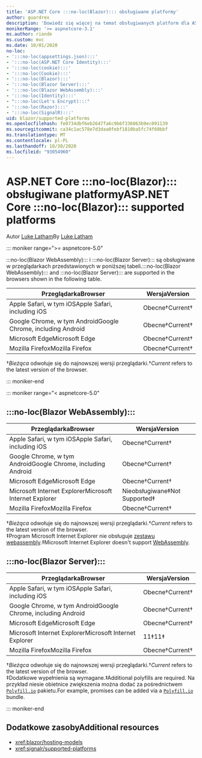 ```yaml
---
title: 'ASP.NET Core :::no-loc(Blazor)::: obsługiwane platformy'
author: guardrex
description: 'Dowiedz się więcej na temat obsługiwanych platform dla ASP.NET Core :::no-loc(Blazor)::: .'
monikerRange: '>= aspnetcore-3.1'
ms.author: riande
ms.custom: mvc
ms.date: 10/01/2020
no-loc:
- ':::no-loc(appsettings.json):::'
- ':::no-loc(ASP.NET Core Identity):::'
- ':::no-loc(cookie):::'
- ':::no-loc(Cookie):::'
- ':::no-loc(Blazor):::'
- ':::no-loc(Blazor Server):::'
- ':::no-loc(Blazor WebAssembly):::'
- ':::no-loc(Identity):::'
- ":::no-loc(Let's Encrypt):::"
- ':::no-loc(Razor):::'
- ':::no-loc(SignalR):::'
uid: blazor/supported-platforms
ms.openlocfilehash: fe0734dbf6eb2647fa6c9b6f336063b9ec091139
ms.sourcegitcommit: ca34c1ac578e7d3daa0febf1810ba5fc74f60bbf
ms.translationtype: MT
ms.contentlocale: pl-PL
ms.lasthandoff: 10/30/2020
ms.locfileid: "93054960"
---
```

# <a name="aspnet-core-no-locblazor-supported-platforms"></a><span data-ttu-id="c3048-103">ASP.NET Core :::no-loc(Blazor)::: obsługiwane platformy</span><span class="sxs-lookup"><span data-stu-id="c3048-103">ASP.NET Core :::no-loc(Blazor)::: supported platforms</span></span>

<span data-ttu-id="c3048-104">Autor [Luke Latham](https://github.com/guardrex)</span><span class="sxs-lookup"><span data-stu-id="c3048-104">By [Luke Latham](https://github.com/guardrex)</span></span>

::: moniker range=">= aspnetcore-5.0"

<span data-ttu-id="c3048-105">:::no-loc(Blazor WebAssembly)::: i :::no-loc(Blazor Server)::: są obsługiwane w przeglądarkach przedstawionych w poniższej tabeli.</span><span class="sxs-lookup"><span data-stu-id="c3048-105">:::no-loc(Blazor WebAssembly)::: and :::no-loc(Blazor Server)::: are supported in the browsers shown in the following table.</span></span>

| <span data-ttu-id="c3048-106">Przeglądarka</span><span class="sxs-lookup"><span data-stu-id="c3048-106">Browser</span></span>                          | <span data-ttu-id="c3048-107">Wersja</span><span class="sxs-lookup"><span data-stu-id="c3048-107">Version</span></span>         |
| -------------------------------- | --------------- |
| <span data-ttu-id="c3048-108">Apple Safari, w tym iOS</span><span class="sxs-lookup"><span data-stu-id="c3048-108">Apple Safari, including iOS</span></span>      | <span data-ttu-id="c3048-109">Obecne&dagger;</span><span class="sxs-lookup"><span data-stu-id="c3048-109">Current&dagger;</span></span> |
| <span data-ttu-id="c3048-110">Google Chrome, w tym Android</span><span class="sxs-lookup"><span data-stu-id="c3048-110">Google Chrome, including Android</span></span> | <span data-ttu-id="c3048-111">Obecne&dagger;</span><span class="sxs-lookup"><span data-stu-id="c3048-111">Current&dagger;</span></span> |
| <span data-ttu-id="c3048-112">Microsoft Edge</span><span class="sxs-lookup"><span data-stu-id="c3048-112">Microsoft Edge</span></span>                   | <span data-ttu-id="c3048-113">Obecne&dagger;</span><span class="sxs-lookup"><span data-stu-id="c3048-113">Current&dagger;</span></span> |
| <span data-ttu-id="c3048-114">Mozilla Firefox</span><span class="sxs-lookup"><span data-stu-id="c3048-114">Mozilla Firefox</span></span>                  | <span data-ttu-id="c3048-115">Obecne&dagger;</span><span class="sxs-lookup"><span data-stu-id="c3048-115">Current&dagger;</span></span> |  

<span data-ttu-id="c3048-116">&dagger;*Bieżąca* odwołuje się do najnowszej wersji przeglądarki.</span><span class="sxs-lookup"><span data-stu-id="c3048-116">&dagger;*Current* refers to the latest version of the browser.</span></span>  

::: moniker-end

::: moniker range="< aspnetcore-5.0"

## :::no-loc(Blazor WebAssembly):::

| <span data-ttu-id="c3048-117">Przeglądarka</span><span class="sxs-lookup"><span data-stu-id="c3048-117">Browser</span></span>                          | <span data-ttu-id="c3048-118">Wersja</span><span class="sxs-lookup"><span data-stu-id="c3048-118">Version</span></span>               |
| -------------------------------- | --------------------- |
| <span data-ttu-id="c3048-119">Apple Safari, w tym iOS</span><span class="sxs-lookup"><span data-stu-id="c3048-119">Apple Safari, including iOS</span></span>      | <span data-ttu-id="c3048-120">Obecne&dagger;</span><span class="sxs-lookup"><span data-stu-id="c3048-120">Current&dagger;</span></span>       |
| <span data-ttu-id="c3048-121">Google Chrome, w tym Android</span><span class="sxs-lookup"><span data-stu-id="c3048-121">Google Chrome, including Android</span></span> | <span data-ttu-id="c3048-122">Obecne&dagger;</span><span class="sxs-lookup"><span data-stu-id="c3048-122">Current&dagger;</span></span>       |
| <span data-ttu-id="c3048-123">Microsoft Edge</span><span class="sxs-lookup"><span data-stu-id="c3048-123">Microsoft Edge</span></span>                   | <span data-ttu-id="c3048-124">Obecne&dagger;</span><span class="sxs-lookup"><span data-stu-id="c3048-124">Current&dagger;</span></span>       |
| <span data-ttu-id="c3048-125">Microsoft Internet Explorer</span><span class="sxs-lookup"><span data-stu-id="c3048-125">Microsoft Internet Explorer</span></span>      | <span data-ttu-id="c3048-126">Nieobsługiwane&Dagger;</span><span class="sxs-lookup"><span data-stu-id="c3048-126">Not Supported&Dagger;</span></span> |
| <span data-ttu-id="c3048-127">Mozilla Firefox</span><span class="sxs-lookup"><span data-stu-id="c3048-127">Mozilla Firefox</span></span>                  | <span data-ttu-id="c3048-128">Obecne&dagger;</span><span class="sxs-lookup"><span data-stu-id="c3048-128">Current&dagger;</span></span>       |  

<span data-ttu-id="c3048-129">&dagger;*Bieżąca* odwołuje się do najnowszej wersji przeglądarki.</span><span class="sxs-lookup"><span data-stu-id="c3048-129">&dagger;*Current* refers to the latest version of the browser.</span></span>  
<span data-ttu-id="c3048-130">&Dagger;Program Microsoft Internet Explorer nie obsługuje [zestawu webassembly](https://webassembly.org).</span><span class="sxs-lookup"><span data-stu-id="c3048-130">&Dagger;Microsoft Internet Explorer doesn't support [WebAssembly](https://webassembly.org).</span></span>

## :::no-loc(Blazor Server):::

| <span data-ttu-id="c3048-131">Przeglądarka</span><span class="sxs-lookup"><span data-stu-id="c3048-131">Browser</span></span>                          | <span data-ttu-id="c3048-132">Wersja</span><span class="sxs-lookup"><span data-stu-id="c3048-132">Version</span></span>         |
| -------------------------------- | --------------- |
| <span data-ttu-id="c3048-133">Apple Safari, w tym iOS</span><span class="sxs-lookup"><span data-stu-id="c3048-133">Apple Safari, including iOS</span></span>      | <span data-ttu-id="c3048-134">Obecne&dagger;</span><span class="sxs-lookup"><span data-stu-id="c3048-134">Current&dagger;</span></span> |
| <span data-ttu-id="c3048-135">Google Chrome, w tym Android</span><span class="sxs-lookup"><span data-stu-id="c3048-135">Google Chrome, including Android</span></span> | <span data-ttu-id="c3048-136">Obecne&dagger;</span><span class="sxs-lookup"><span data-stu-id="c3048-136">Current&dagger;</span></span> |
| <span data-ttu-id="c3048-137">Microsoft Edge</span><span class="sxs-lookup"><span data-stu-id="c3048-137">Microsoft Edge</span></span>                   | <span data-ttu-id="c3048-138">Obecne&dagger;</span><span class="sxs-lookup"><span data-stu-id="c3048-138">Current&dagger;</span></span> |
| <span data-ttu-id="c3048-139">Microsoft Internet Explorer</span><span class="sxs-lookup"><span data-stu-id="c3048-139">Microsoft Internet Explorer</span></span>      | <span data-ttu-id="c3048-140">11&Dagger;</span><span class="sxs-lookup"><span data-stu-id="c3048-140">11&Dagger;</span></span>      |
| <span data-ttu-id="c3048-141">Mozilla Firefox</span><span class="sxs-lookup"><span data-stu-id="c3048-141">Mozilla Firefox</span></span>                  | <span data-ttu-id="c3048-142">Obecne&dagger;</span><span class="sxs-lookup"><span data-stu-id="c3048-142">Current&dagger;</span></span> |

<span data-ttu-id="c3048-143">&dagger;*Bieżąca* odwołuje się do najnowszej wersji przeglądarki.</span><span class="sxs-lookup"><span data-stu-id="c3048-143">&dagger;*Current* refers to the latest version of the browser.</span></span>  
<span data-ttu-id="c3048-144">&Dagger;Dodatkowe wypełnienia są wymagane.</span><span class="sxs-lookup"><span data-stu-id="c3048-144">&Dagger;Additional polyfills are required.</span></span> <span data-ttu-id="c3048-145">Na przykład niesie obietnice zwiększenia można dodać za pośrednictwem [`Polyfill.io`](https://polyfill.io/v3/) pakietu.</span><span class="sxs-lookup"><span data-stu-id="c3048-145">For example, promises can be added via a [`Polyfill.io`](https://polyfill.io/v3/) bundle.</span></span>

::: moniker-end

## <a name="additional-resources"></a><span data-ttu-id="c3048-146">Dodatkowe zasoby</span><span class="sxs-lookup"><span data-stu-id="c3048-146">Additional resources</span></span>

* <xref:blazor/hosting-models>
* <xref:signalr/supported-platforms>
